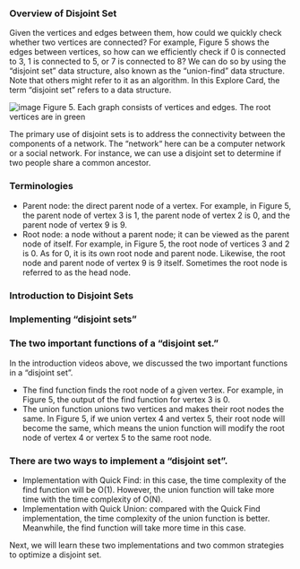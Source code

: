 ### Overview of Disjoint Set

Given the vertices and edges between them, how could we quickly check whether two vertices are connected? For example, Figure 5 shows the edges between vertices, so how can we efficiently check if 0 is connected to 3, 1 is connected to 5, or 7 is connected to 8? We can do so by using the “disjoint set” data structure, also known as the “union-find” data structure. Note that others might refer to it as an algorithm. In this Explore Card, the term “disjoint set” refers to a data structure.

![image](https://user-images.githubusercontent.com/5952279/153444222-5ad9f849-8958-47ea-b8d5-e6bd9a6ae81e.png)
Figure 5. Each graph consists of vertices and edges. The root vertices are in green

The primary use of disjoint sets is to address the connectivity between the components of a network. The “network“ here can be a computer network or a social network. For instance, we can use a disjoint set to determine if two people share a common ancestor.

### Terminologies

- Parent node: the direct parent node of a vertex. For example, in Figure 5, the parent node of vertex 3 is 1, the parent node of vertex 2 is 0, and the parent node of vertex 9 is 9.
- Root node: a node without a parent node; it can be viewed as the parent node of itself. For example, in Figure 5, the root node of vertices 3 and 2 is 0. As for 0, it is its own root node and parent node. Likewise, the root node and parent node of vertex 9 is 9 itself. Sometimes the root node is referred to as the head node.

### Introduction to Disjoint Sets

### Implementing “disjoint sets”

### The two important functions of a “disjoint set.”
In the introduction videos above, we discussed the two important functions in a “disjoint set”.

- The find function finds the root node of a given vertex. For example, in Figure 5, the output of the find function for vertex 3 is 0.
- The union function unions two vertices and makes their root nodes the same. In Figure 5, if we union vertex 4 and vertex 5, their root node will become the same, which means the union function will modify the root node of vertex 4 or vertex 5 to the same root node.

### There are two ways to implement a “disjoint set”.

- Implementation with Quick Find: in this case, the time complexity of the find function will be O(1). However, the union function will take more time with the time complexity of O(N).
- Implementation with Quick Union: compared with the Quick Find implementation, the time complexity of the union function is better. Meanwhile, the find function will take more time in this case.

Next, we will learn these two implementations and two common strategies to optimize a disjoint set.
